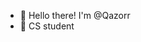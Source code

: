 - 👋 Hello there! I'm @Qazorr
- 🌱 CS student

<!---
Qazorr/Qazorr is a ✨ special ✨ repository because its `README.md` (this file) appears on your GitHub profile.
You can click the Preview link to take a look at your changes.
--->
